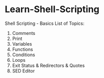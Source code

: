 # Learn-Shell-Scripting

Shell Scripting - Basics
List of Topics:
1. Comments
2. Print
3. Variables
4. Functions
5. Conditions
6. Loops
7. Exit Status & Redirectors & Quotes
8. SED Editor